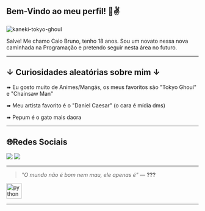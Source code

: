 ## Bem-Vindo ao meu perfil! 👋✌️

![kaneki-tokyo-ghoul](https://github.com/user-attachments/assets/204b3570-e814-4924-8101-1155d20a95cd)


Salve! Me chamo Caio Bruno, tenho 18 anos. Sou um novato nessa nova caminhada na Programação e pretendo seguir nesta área no futuro.

---

## ↓ Curiosidades aleatórias sobre mim ↓

➠ Eu gosto muito de Animes/Mangás, os meus favoritos são "Tokyo Ghoul" e "Chainsaw Man"

➠ Meu artista favorito é o "Daniel Caesar" (o cara é mídia dms)

➠ Pepum é o gato mais daora

---

## 🌐Redes Sociais

<a href="https://www.instagram.com/caio.bruno_0/" target="_blank"><img src="https://img.shields.io/badge/-Instagram-%23E4405F?style=for-the-badge&logo=instagram&logoColor=white" target="_blank"></a>
<a href = "mailto:amebamaior@gmail.com"><img src="https://img.shields.io/badge/-Gmail-%23333?style=for-the-badge&logo=gmail&logoColor=white" target="_blank"></a>

--- 

> _"O mundo não é bom nem mau, ele apenas é"_ 
> — **???**


 <img src="https://cdn.jsdelivr.net/gh/devicons/devicon/icons/python/python-original.svg" height="40" alt="python logo"  />


---



